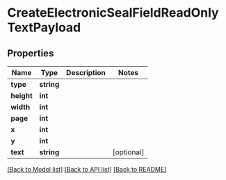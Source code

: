 # CreateElectronicSealFieldReadOnlyTextPayload

## Properties
Name | Type | Description | Notes
------------ | ------------- | ------------- | -------------
**type** | **string** |  | 
**height** | **int** |  | 
**width** | **int** |  | 
**page** | **int** |  | 
**x** | **int** |  | 
**y** | **int** |  | 
**text** | **string** |  | [optional] 

[[Back to Model list]](../../README.md#documentation-for-models) [[Back to API list]](../../README.md#documentation-for-api-endpoints) [[Back to README]](../../README.md)

